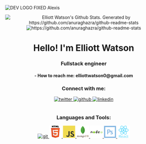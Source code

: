 ![DEV LOGO FIXED Alexis](https://user-images.githubusercontent.com/61177210/132163594-d4900c0a-2988-476a-b4f0-2cf07ec9dafc.png)


<div align="center">
<img align='center' src='https://github-readme-stats.vercel.app/api?username=8bearings&show_icons=true&theme=dark&hide_border=true' alt="Elliott Watson's Github Stats. Generated by https://github.com/anuraghazra/github-readme-stats"/>
  </div>  
  
  <div align="center">
<img src='https://github-readme-stats.vercel.app/api/top-langs/?username=8bearings&layout=compact&theme=dark&hide_border=true' alt='https://github.com/anuraghazra/github-readme-stats'/>
  </div>  
  
<h1 align="center">Hello! I'm Elliott Watson </h1>
<h3 align="center"> Fullstack engineer </h3>

<h4 align="center"> - How to reach me: elliottwatson0@gmail.com </h4>

<h3 align="center">Connect with me:</h3>
<p align="left">
  
  <div align="center">
<a href="https://twitter.com/elliottcodes" target="_blank">
<img src=https://img.shields.io/badge/twitter-%2300acee.svg?&style=for-the-badge&logo=twitter&logoColor=white alt=twitter />
</a>
<a href="https://github.com/8bearings" target="_blank">
<img src=https://img.shields.io/badge/github-%2324292e.svg?&style=for-the-badge&logo=github&logoColor=white alt=github />
</a>
<a href="https://linkedin.com/in/elliott-watson-dev" target="_blank">
<img src=https://img.shields.io/badge/linkedin-%231E77B5.svg?&style=for-the-badge&logo=linkedin&logoColor=white alt=linkedin  />
</a>  
</div>  
<br/>



<h3 align="center">Languages and Tools:</h3>
<div align="center"> 
 <a href="https://git-scm.com/" target="_blank"> <img src="https://www.vectorlogo.zone/logos/git-scm/git-scm-icon.svg" alt="git" width="40" height="40"/> </a> <a href="https://www.w3.org/html/" target="_blank"> <img src="https://raw.githubusercontent.com/devicons/devicon/master/icons/html5/html5-original-wordmark.svg" alt="html5" width="40" height="40"/> </a> <a href="https://developer.mozilla.org/en-US/docs/Web/JavaScript" target="_blank"> <img src="https://raw.githubusercontent.com/devicons/devicon/master/icons/javascript/javascript-original.svg" alt="javascript" width="40" height="40"/> </a> <a href="https://www.mongodb.com/" target="_blank"> <img src="https://raw.githubusercontent.com/devicons/devicon/master/icons/mongodb/mongodb-original-wordmark.svg" alt="mongodb" width="40" height="40"/> </a> <a href="https://nodejs.org" target="_blank"> <img src="https://raw.githubusercontent.com/devicons/devicon/master/icons/nodejs/nodejs-original-wordmark.svg" alt="nodejs" width="40" height="40"/> </a> <a href="https://www.photoshop.com/en" target="_blank"> <img src="https://raw.githubusercontent.com/devicons/devicon/master/icons/photoshop/photoshop-line.svg" alt="photoshop" width="39" height="39"/> </a> <a href="https://reactjs.org/" target="_blank"> <img src="https://raw.githubusercontent.com/devicons/devicon/master/icons/react/react-original-wordmark.svg" alt="react" width="40" height="40"/> </a> 
</div>
